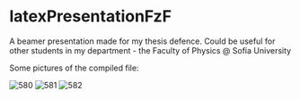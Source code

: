 # latexPresentationFzF
A beamer presentation made for my thesis defence. Could be useful for other students in my department - the Faculty of Physics @ Sofia University

Some pictures of the compiled file:

![580](https://user-images.githubusercontent.com/16612493/116237488-f42d9f00-a768-11eb-806b-824056dab064.png)
![581](https://user-images.githubusercontent.com/16612493/116237493-f5f76280-a768-11eb-8184-eb3f934a26cc.png)
![582](https://user-images.githubusercontent.com/16612493/116237496-f7c12600-a768-11eb-9a39-6eb97e2a4c5d.png)
